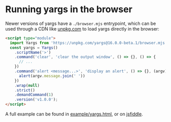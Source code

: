 # Running yargs in the browser

Newer versions of yargs have a `./browser.mjs` entrypoint, which can be used
through a CDN like [unpkg.com](https://unpkg.com/) to load yargs directly in
the browser:

```html
<script type="module">
  import Yargs from 'https://unpkg.com/yargs@16.0.0-beta.1/browser.mjs';
  const yargs = Yargs()
    .scriptName('>')
    .command('clear', 'clear the output window', () => {}, () => {
      // ...
    })
    .command('alert <message...>', 'display an alert', () => {}, (argv) => {
      alert(argv.message.join(' '))
    })
    .wrap(null)
    .strict()
    .demandCommand(1)
    .version('v1.0.0');
</script>
```

A full example can be found in [example/yargs.html](/example/yargs.html), or
on [jsfiddle](https://jsfiddle.net/bencoe/m9fv2oet/3/).
